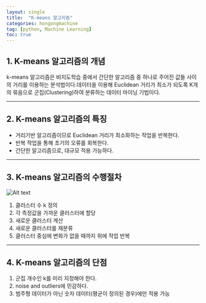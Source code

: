 ```yaml
---
layout: single
title:  "K-means 알고리즘"
categories: hongongmachine
tag: [python, Machine Learning]
toc: true
---
```


## 1. K-means 알고리즘의 개념

k-means 알고리즘은 비지도학습 중에서 간단한 알고리즘 중 하나로 주어진 값들 사이의 거리를 이용하는 분석법이다.데이터을 이용해 Euclidean 거리가 최소가 되도록 K개의 묶음으로 군집(Clustering)하여 분류하는 데이터 마이닝 기법이다.

***

## 2. K-means 알고리즘의 특징

 - 거리기반 알고리즘이므로 Euclidean 거리가 최소화하는 작업을 반복한다.
 - 반복 작업을 통해 초기의 오류를 회복한다.
 - 간단한 알고리즘으로, 대규모 적용 가능하다.

***

## 3. K-means 알고리즘의 수행절차

![Alt text](https://i.esdrop.com/d/f/uVJApfFjHN/CsL6B3lru8.jpg)

 1. 클러스터 수 k 정의
 2. 각 측정값을 가까운 클러스터에 할당
 3. 새로운 클러스터 계산
 4. 새로운 클러스터를 재분류 
 5. 클러스터 중심에 변화가 없을 때까지 위에 작업 반복

***

## 4. K-means 알고리즘의 단점

 1. 군집 개수인 k를 미리 지정해야 한다.
 2. noise and outliers에 민감하다.
 3. 범주형 데이터가 아닌 숫자 데이터(평균이 정의된 경우)에만 적용 가능



